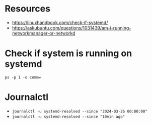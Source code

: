 # Resources
- https://linuxhandbook.com/check-if-systemd/
- https://askubuntu.com/questions/1031439/am-i-running-networkmanager-or-networkd

# Check if system is running on systemd
`ps -p 1 -o comm=`

# Journalctl
- `journalctl -u systemd-resolved --since "2024-03-26 00:00:00"`
- `journalctl -u systemd-resolved --since "10min ago"`
